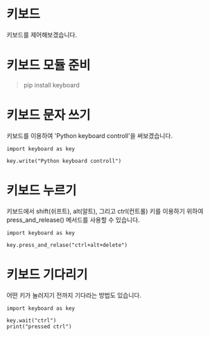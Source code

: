 # 키보드
키보드를 제어해보겠습니다.

# 키보드 모듈 준비
> pip install keyboard

# 키보드 문자 쓰기
키보드를 이용하여 'Python keyboard controll'을 써보겠습니다.

```
import keyboard as key

key.write("Python keyboard controll")
```

# 키보드 누르기
키보드에서 shift(쉬프트), alt(알트), 그리고 ctrl(컨트롤) 키를 이용하기 위하여 press_and_release() 메서드를 사용할 수 있습니다.

```
import keyboard as key

key.press_and_relase("ctrl+alt+delete")
```

# 키보드 기다리기
어떤 키가 눌러지기 전까지 기다라는 방법도 있습니다.

```
import keyboard as key

key.wait("ctrl")
print("pressed ctrl")
```
